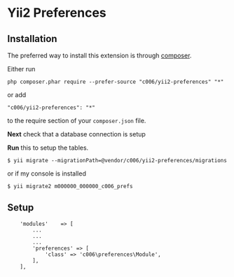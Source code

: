 Yii2  Preferences
===================


Installation
------------

The preferred way to install this extension is through [composer](http://getcomposer.org/download/).

Either run

```
php composer.phar require --prefer-source "c006/yii2-preferences" "*"
```

or add

```
"c006/yii2-preferences": "*"
```

to the require section of your `composer.json` file.



**Next** check that a database connection is setup

**Run** this to setup the tables.

```
$ yii migrate --migrationPath=@vendor/c006/yii2-preferences/migrations
```

or if my console is installed

```$ yii migrate2 m000000_000000_c006_prefs```


Setup
-----


>
        'modules'    => [
            ...
            ...
            ...
            'preferences' => [
                'class' => 'c006\preferences\Module',
            ],
        ],







